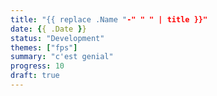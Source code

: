 ```yaml
---
title: "{{ replace .Name "-" " " | title }}"
date: {{ .Date }}
status: "Development"
themes: ["fps"]
summary: "c'est genial"
progress: 10
draft: true
---
```


